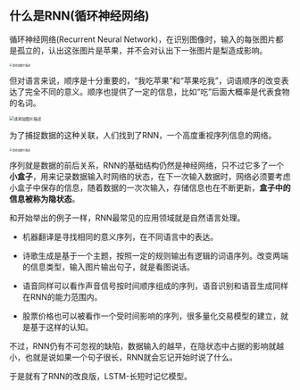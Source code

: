 ## 什么是RNN(循环神经网络)

循环神经网络(Recurrent Neural Network)，在识别图像时，输入的每张图片都是孤立的，认出这张图片是苹果，并不会对认出下一张图片是梨造成影响。

<img src="https://img-blog.csdnimg.cn/4304b302974c48f5858542d901606e4e.png" alt="请添加图片描述" style="zoom:33%;" />

但对语言来说，顺序是十分重要的，“我吃苹果”和“苹果吃我”，词语顺序的改变表达了完全不同的意义。顺序也提供了一定的信息，比如“吃”后面大概率是代表食物的名词。

<img src="https://img-blog.csdnimg.cn/0704bdb9892a4e6abbc39cbb6fc8f2f3.png" alt="请添加图片描述" style="zoom:50%;" />

为了捕捉数据的这种关联，人们找到了RNN，一个高度重视序列信息的网络。

<img src="https://img-blog.csdnimg.cn/0cbb1e45f9a04a59afe64e4ade483558.png" alt="请添加图片描述" style="zoom:33%;" />

序列就是数据的前后关系，RNN的基础结构仍然是神经网络，只不过它多了一个**小盒子**，用来记录数据输入时网络的状态，在下一次输入数据时，网络必须要考虑小盒子中保存的信息，随着数据的一次次输入，存储信息也在不断更新，**盒子中的信息被称为隐状态**。

和开始举出的例子一样，RNN最常见的应用领域就是自然语言处理。

- 机器翻译是寻找相同的意义序列，在不同语言中的表达。

- 诗歌生成是基于一个主题，按照一定的规则输出有逻辑的词语序列。改变两端的信息类型，输入图片输出句子，就是看图说话。

- 语音同样可以看作声音信号按时间顺序组成的序列，语音识别和语音生成同样在RNN的能力范围内。

- 股票价格也可以被看作一个受时间影响的序列，很多量化交易模型的建立，就是基于这样的认知。

不过，RNN仍有不可忽视的缺陷，数据输入的越早，在隐状态中占据的影响就越小，也就是说如果一个句子很长，RNN就会忘记开始时说了什么。

于是就有了RNN的改良版，LSTM-长短时记忆模型。